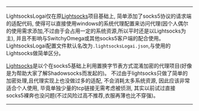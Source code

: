 ****
LightsocksLogai仅在原[Lightsocks](https://github.com/gwuhaolin/lightsocks)项目基础上, 简单添加了socks5协议的请求端的适配代码, 使得可以直接使用windows的系统代理配置来访问代理(因个人偶尔的使用需求添加,不过由于会占用一定的系统资源,所以平时还是以Lightsocks为主), 并且不影响与SwitchyOmega或其他socks5客户端的配合使用。LightsocksLogai配置文件默认名改为`.lightsocksLogai.json`,与使用的Lightsocks做简单区分。

[Lightsocks](https://github.com/gwuhaolin/lightsocks)是以个在socks5基础上利用置换字节表方式混淆加密的代理项目(好像是为帮助大家了解Shadowsocks而发起的)。 不过由于lightsocks只做了简单的加密处理,且代理实现上也没做过多的适配, 不会消耗太多系统资源, 因此应该非常适合个人使用, 毕竟单独少量的tcp链接无需考虑被侦测, 其实以前试过直接socks5裸奔也没问题(不过风险过高不推荐,衣服再薄也比不穿强)。
****